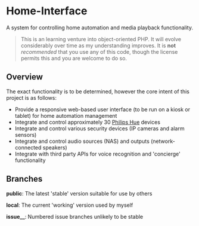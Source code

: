 # Home-Interface
A system for controlling home automation and media playback functionality.

> This is an learning venture into object-oriented PHP. It will evolve considerably over time as my understanding improves. It is **not** _recommended_ that you use any of this code, though the license permits this and you are welcome to do so.

## Overview
The exact functionality is to be determined, however the core intent of this project is as follows:
- Provide a responsive web-based user interface (to be run on a kiosk or tablet) for home automation management
- Integrate and control approximately 30 [Philips Hue](https://developers.meethue.com/documentation/getting-started) devices
- Integrate and control various security devices (IP cameras and alarm sensors)
- Integrate and control audio sources (NAS) and outputs (network-connected speakers)
- Integrate with third party APIs for voice recognition and 'concierge' functionality

## Branches
**public**: The latest 'stable' version suitable for use by others

**local**: The current 'working' version used by myself

**issue__**: Numbered issue branches unlikely to be stable
